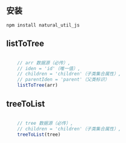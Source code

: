 ## 安装
```
npm install natural_util_js
```

## listToTree
``` js

    // arr 数据源（必传）, 
    // iden = 'id'（唯一值）, 
    // children = 'children'（子类集合属性）, 
    // parentIden = 'parent'（父类标识）
    listToTree(arr)
```

## treeToList
``` js

    // tree 数据源（必传）,  
    // children = 'children'（子类集合属性）, 
    treeToList(tree)
```